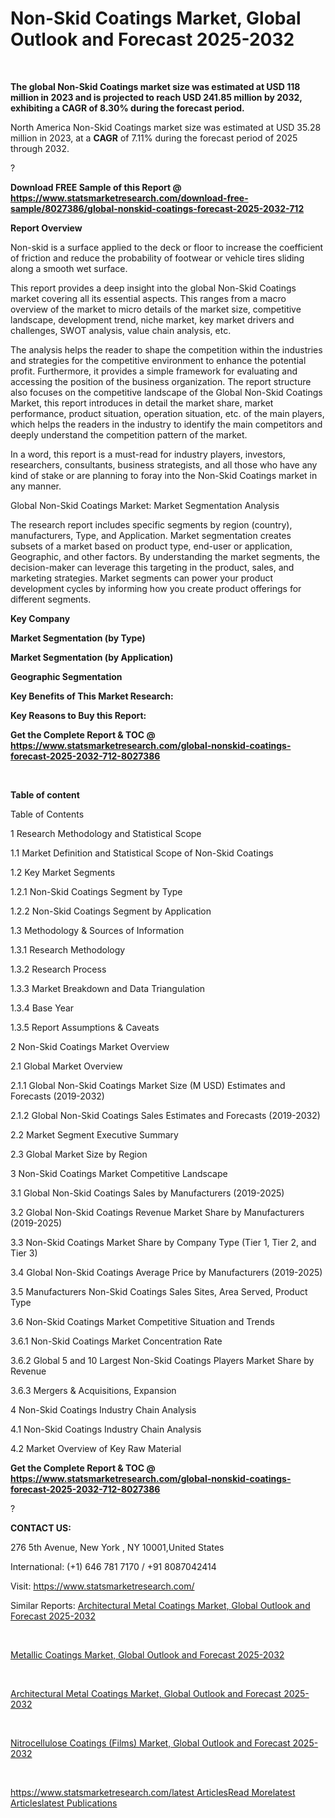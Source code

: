 <h1>Non-Skid Coatings Market, Global Outlook and Forecast 2025-2032</h1><br/><p><strong>The global Non-Skid Coatings market size was estimated at USD 118 million in 2023 and is projected to reach USD 241.85 million by 2032, exhibiting a <strong>CAGR</strong> of 8.30% during the forecast period.</strong></p>
 
 
 
 <p>North America Non-Skid Coatings market size was estimated at USD 35.28 million in 2023, at a <strong>CAGR</strong> of 7.11% during the forecast period of 2025 through 2032.</p>
 
 
 
 <p>? </p>
 
 
 
 <p><strong>Download FREE Sample of this Report @ <a href="https://www.statsmarketresearch.com/download-free-sample/8027386/global-nonskid-coatings-forecast-2025-2032-712">https://www.statsmarketresearch.com/download-free-sample/8027386/global-nonskid-coatings-forecast-2025-2032-712</a></strong></p>
 
 
 
 <p><strong>Report Overview</strong></p>
 
 
 
 <p>Non-skid is a surface applied to the deck or floor to increase the coefficient of friction and reduce the probability of footwear or vehicle tires sliding along a smooth wet surface.</p>
 
 
 
 <p>This report provides a deep insight into the global Non-Skid Coatings market covering all its essential aspects. This ranges from a macro overview of the market to micro details of the market size, competitive landscape, development trend, niche market, key market drivers and challenges, SWOT analysis, value chain analysis, etc.</p>
 
 
 
 <p>The analysis helps the reader to shape the competition within the industries and strategies for the competitive environment to enhance the potential profit. Furthermore, it provides a simple framework for evaluating and accessing the position of the business organization. The report structure also focuses on the competitive landscape of the Global Non-Skid Coatings Market, this report introduces in detail the market share, market performance, product situation, operation situation, etc. of the main players, which helps the readers in the industry to identify the main competitors and deeply understand the competition pattern of the market.</p>
 
 
 
 <p>In a word, this report is a must-read for industry players, investors, researchers, consultants, business strategists, and all those who have any kind of stake or are planning to foray into the Non-Skid Coatings market in any manner.</p>
 
 
 
 <p>Global Non-Skid Coatings Market: Market Segmentation Analysis</p>
 
 
 
 <p>The research report includes specific segments by region (country), manufacturers, Type, and Application. Market segmentation creates subsets of a market based on product type, end-user or application, Geographic, and other factors. By understanding the market segments, the decision-maker can leverage this targeting in the product, sales, and marketing strategies. Market segments can power your product development cycles by informing how you create product offerings for different segments.</p>
 
 
 
 <p><strong>Key Company</strong></p>
 
 
 
 <p><strong>Market Segmentation (by Type)</strong></p>
 
 
 
 <p><strong>Market Segmentation (<strong>by Application</strong>)</strong></p>
 
 
 
 <p><strong>Geographic Segmentation</strong></p>
 
 
 
 <p><strong>Key Benefits of This Market Research:</strong></p>
 
 
 
 <p><strong>Key <strong>Reasons to Buy</strong> this Report:</strong></p>
 
 
 
 <div><b>Get the Complete Report & TOC @ <a href="https://www.statsmarketresearch.com/global-nonskid-coatings-forecast-2025-2032-712-8027386">https://www.statsmarketresearch.com/global-nonskid-coatings-forecast-2025-2032-712-8027386</a></b></div>
 
 
 
 <p><br />
 
 <b>Table of content</b></p>
 
 
 
 <p>Table of Contents<br />
 
 1 Research Methodology and Statistical Scope<br />
 
 1.1 Market Definition and Statistical Scope of Non-Skid Coatings<br />
 
 1.2 Key Market Segments<br />
 
 1.2.1 Non-Skid Coatings Segment by Type<br />
 
 1.2.2 Non-Skid Coatings Segment by Application<br />
 
 1.3 Methodology & Sources of Information<br />
 
 1.3.1 Research Methodology<br />
 
 1.3.2 Research Process<br />
 
 1.3.3 Market Breakdown and Data Triangulation<br />
 
 1.3.4 Base Year<br />
 
 1.3.5 Report Assumptions & Caveats<br />
 
 2 Non-Skid Coatings Market Overview<br />
 
 2.1 Global Market Overview<br />
 
 2.1.1 Global Non-Skid Coatings Market Size (M USD) Estimates and Forecasts (2019-2032)<br />
 
 2.1.2 Global Non-Skid Coatings Sales Estimates and Forecasts (2019-2032)<br />
 
 2.2 Market Segment Executive Summary<br />
 
 2.3 Global Market Size by Region<br />
 
 3 Non-Skid Coatings Market Competitive Landscape<br />
 
 3.1 Global Non-Skid Coatings Sales by Manufacturers (2019-2025)<br />
 
 3.2 Global Non-Skid Coatings Revenue Market Share by Manufacturers (2019-2025)<br />
 
 3.3 Non-Skid Coatings Market Share by Company Type (Tier 1, Tier 2, and Tier 3)<br />
 
 3.4 Global Non-Skid Coatings Average Price by Manufacturers (2019-2025)<br />
 
 3.5 Manufacturers Non-Skid Coatings Sales Sites, Area Served, Product Type<br />
 
 3.6 Non-Skid Coatings Market Competitive Situation and Trends<br />
 
 3.6.1 Non-Skid Coatings Market Concentration Rate<br />
 
 3.6.2 Global 5 and 10 Largest Non-Skid Coatings Players Market Share by Revenue<br />
 
 3.6.3 Mergers & Acquisitions, Expansion<br />
 
 4 Non-Skid Coatings Industry Chain Analysis<br />
 
 4.1 Non-Skid Coatings Industry Chain Analysis<br />
 
 4.2 Market Overview of Key Raw Material</p>
 
 
 
 <div><b>Get the Complete Report & TOC @ <a href="https://www.statsmarketresearch.com/global-nonskid-coatings-forecast-2025-2032-712-8027386">https://www.statsmarketresearch.com/global-nonskid-coatings-forecast-2025-2032-712-8027386</a></b></div>
 
 
 
 <p>? </p>
 
 
 
 <p><b>CONTACT US:</b><br />
 
 276 5th Avenue, New York , NY 10001,United States<br />
 
 International: (+1) 646 781 7170 / +91 8087042414<br />
 
 Visit: <a href="https://www.statsmarketresearch.com/">https://www.statsmarketresearch.com/</a><br />
 
 Similar Reports: <a href="https://www.statsmarketresearch.com/global-nonskid-coatings-forecast-2025-2032-712-8027386">Architectural Metal Coatings Market, Global Outlook and Forecast 2025-2032</a><br />
 
 <br />
 
 <a href="https://www.statsmarketresearch.com/global-nonskid-coatings-forecast-2025-2032-712-8027386">Metallic Coatings Market, Global Outlook and Forecast 2025-2032</a><br />
 
 <br />
 
 <a href="https://www.statsmarketresearch.com/global-nonskid-coatings-forecast-2025-2032-712-8027386">Architectural Metal Coatings Market, Global Outlook and Forecast 2025-2032 </a><br />
 
 <br />
 
 <a href="https://www.statsmarketresearch.com/global-nonskid-coatings-forecast-2025-2032-712-8027386">Nitrocellulose Coatings (Films) Market, Global Outlook and Forecast 2025-2032</a><br />
 
 <br />
 
 <a href="https://gyeongbokgung.com">https://www.statsmarketresearch.com/</a><a href="https://hallyeomaritime.com">latest Articles</a><a href="https://jingwansa.com">Read More</a><a href="https://nguoiviet.jp/">latest Articles</a><a href="https://www.intelmarketresearch.com/">latest Publications</a></p>